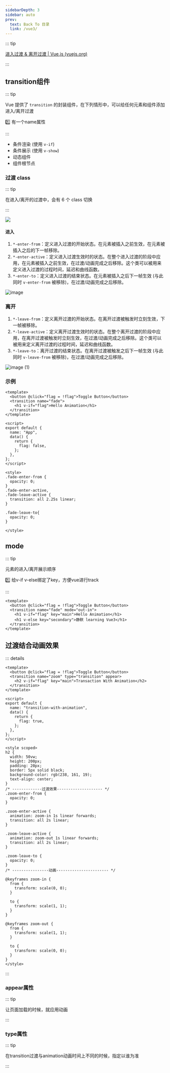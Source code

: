 ```yaml
---
sidebarDepth: 3
sidebar: auto
prev:
  text: Back To 目录
  link: /vue3/
---
```




::: tip

[进入过渡 & 离开过渡 | Vue.js (vuejs.org)](https://v3.cn.vuejs.org/guide/transitions-enterleave.html#单元素-组件的过渡)

:::

## transition组件

::: tip

Vue 提供了 `transition` 的封装组件，在下列情形中，可以给任何元素和组件添加进入/离开过渡

:one: 有一个name属性

:::

- 条件渲染 (使用 `v-if`)
- 条件展示 (使用 `v-show`)
- 动态组件
- 组件根节点

### 过渡 class

::: tip

在进入/离开的过渡中，会有 6 个 class 切换

:::

![](https://v3.cn.vuejs.org/images/transitions.svg)

#### 进入

1. `*-enter-from`：定义进入过渡的开始状态。在元素被插入之前生效，在元素被插入之后的下一帧移除。
2. `*-enter-active`：定义进入过渡生效时的状态。在整个进入过渡的阶段中应用，在元素被插入之前生效，在过渡/动画完成之后移除。这个类可以被用来定义进入过渡的过程时间，延迟和曲线函数。
3. `*-enter-to`：定义进入过渡的结束状态。在元素被插入之后下一帧生效 (与此同时 `v-enter-from` 被移除)，在过渡/动画完成之后移除。

![image](https://gitee.com/q10viking/PictureRepos/raw/master/images//202112161008738.jpg)



### 离开

1. `*-leave-from`：定义离开过渡的开始状态。在离开过渡被触发时立刻生效，下一帧被移除。
2. `*-leave-active`：定义离开过渡生效时的状态。在整个离开过渡的阶段中应用，在离开过渡被触发时立刻生效，在过渡/动画完成之后移除。这个类可以被用来定义离开过渡的过程时间，延迟和曲线函数。
3. `*-leave-to`：离开过渡的结束状态。在离开过渡被触发之后下一帧生效 (与此同时 `v-leave-from` 被移除)，在过渡/动画完成之后移除。

![image (1)](https://gitee.com/q10viking/PictureRepos/raw/master/images//202112161016190.jpg)

### 示例

```vue {3-5,20-30}
<template>
  <button @click="flag = !flag">Toggle Button</button>
  <transition name="fade">
    <h1 v-if="flag">Hello Animation</h1>
  </transition>
</template>

<script>
export default {
  name: "App",
  data() {
    return {
      flag: false,
    };
  },
};
</script>

<style>
.fade-enter-from {
  opacity: 0;
}
.fade-enter-active,
.fade-leave-active {
  transition: all 2.25s linear;
}

.fade-leave-to{
  opacity: 0;
}

</style>
```



## mode

::: tip

元素的进入/离开展示顺序

:one: 给v-if v-else绑定了key，方便vue进行track

:::

```vue {3-6}
<template>
  <button @click="flag = !flag">Toggle Button</button>
  <transition name="fade" mode="out-in">
    <h1 v-if="flag" key="main">Hello Animation</h1>
    <h1 v-else key="secondary">静默 learning Vue3</h1>
  </transition>
</template>
```



## 过渡结合动画效果

<div><learnvue-transition-with-animation /></div>

::: details

```vue {3,34,39}
<template>
  <button @click="flag = !flag">Toggle Button</button>
  <transition name="zoom" type="transition" appear>
    <h2 v-if="flag" key="main">Transaction With Animation</h2>
  </transition>
</template>

<script>
export default {
  name: "transition-with-animation",
  data() {
    return {
      flag: true,
    };
  },
};
</script>

<style scoped>
h2 {
  width: 50vw;
  height: 200px;
  padding: 20px;
  border: 5px solid black;
  background-color: rgb(238, 161, 19);
  text-align: center;
}
/* -------------过渡效果-------------------- */
.zoom-enter-from {
  opacity: 0;
}

.zoom-enter-active {
  animation: zoom-in 1s linear forwards;
  transition: all 2s linear;
}

.zoom-leave-active {
  animation: zoom-out 1s linear forwards;
  transition: all 2s linear;
}

.zoom-leave-to {
  opacity: 0;
}
/* ----------------动画----------------------- */

@keyframes zoom-in {
  from {
    transform: scale(0, 0);
  }

  to {
    transform: scale(1, 1);
  }
}

@keyframes zoom-out {
  from {
    transform: scale(1, 1);
  }

  to {
    transform: scale(0, 0);
  }
}
</style>
```

:::

### appear属性

::: tip

让页面加载的时候，就应用动画

:::



### type属性

::: tip

在transition过渡与animation动画时间上不同的时候，指定以谁为准

:::